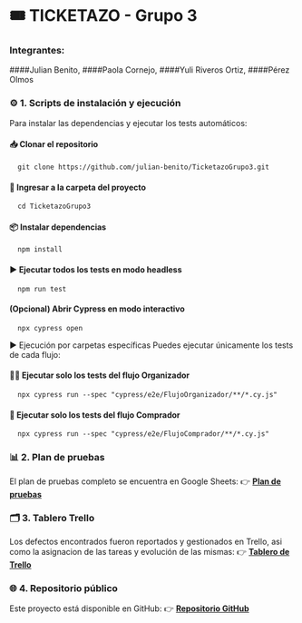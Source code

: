 # 🎟️ **TICKETAZO - Grupo 3**
### Integrantes: 
 ####Julian Benito,
 ####Paola Cornejo,
 ####Yuli Riveros Ortiz,
 ####Pérez Olmos

### ⚙️ 1. Scripts de instalación y ejecución
Para instalar las dependencias y ejecutar los tests automáticos:

   #### 📥 Clonar el repositorio
      git clone https://github.com/julian-benito/TicketazoGrupo3.git

   #### 📂 Ingresar a la carpeta del proyecto
      cd TicketazoGrupo3

   #### 📦 Instalar dependencias
      npm install

   #### ▶️ Ejecutar todos los tests en modo headless
      npm run test

   #### (Opcional) Abrir Cypress en modo interactivo
      npx cypress open

  ▶️ Ejecución por carpetas específicas
  Puedes ejecutar únicamente los tests de cada flujo:

   #### 🧑‍💼 Ejecutar solo los tests del flujo Organizador
      npx cypress run --spec "cypress/e2e/FlujoOrganizador/**/*.cy.js"

   #### 🛒 Ejecutar solo los tests del flujo Comprador
      npx cypress run --spec "cypress/e2e/FlujoComprador/**/*.cy.js"
  
### 📊 2. Plan de pruebas
  El plan de pruebas completo se encuentra en Google Sheets:
   👉 [**Plan de pruebas**](https://docs.google.com/spreadsheets/d/19aRmXKVTc4-hYWDeYuhyR_EGYGNhgLwekvPiVuJJUso/edit?gid=0#gid=0)

### 🗂️ 3. Tablero Trello
  Los defectos encontrados fueron reportados y gestionados en Trello, asi como la asignacion de las tareas y evolución de las mismas:
   👉 [**Tablero de Trello**](https://trello.com/b/Lwu6fraM/challenge-tiketazo-g3)

### 🌐 4. Repositorio público
  Este proyecto está disponible en GitHub:
   👉 [**Repositorio GitHub**](https://github.com/julian-benito/TicketazoGrupo3)
